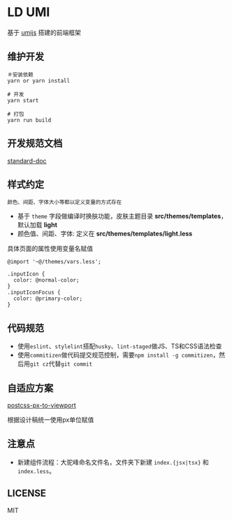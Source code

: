 # LD UMI

基于 [umijs](https://umijs.org/zh/guide/) 搭建的前端框架

## 维护开发

```
＃安装依赖
yarn or yarn install

# 开发
yarn start

# 打包
yarn run build
```

## 开发规范文档

[standard-doc](http://work.lidig.net:8088/framework/front-framework/standard-doc)

## 样式约定
	颜色、间距、字体大小等都以定义变量的方式存在
    
* 基于 `theme` 字段做编译时换肤功能，皮肤主题目录 **src/themes/templates**，默认加载 **light**
* 颜色值、间距、字体: 定义在 **src/themes/templates/light.less**

具体页面的属性使用变量名赋值

```less
@import '~@/themes/vars.less';

.inputIcon {
  color: @normal-color;
}
.inputIconFocus {
  color: @primary-color;
}
```

## 代码规范

* 使用`eslint`、`stylelint`搭配`husky`、`lint-staged`做JS、TS和CSS语法检查
* 使用`commitizen`做代码提交规范控制，需要`npm install -g commitizen`，然后用`git cz`代替`git commit`

## 自适应方案

[postcss-px-to-viewport](https://github.com/evrone/postcss-px-to-viewport)

根据设计稿统一使用px单位赋值

## 注意点

* 新建组件流程：大驼峰命名文件名，文件夹下新建 `index.{jsx|tsx}` 和 `index.less`。

## LICENSE

MIT
